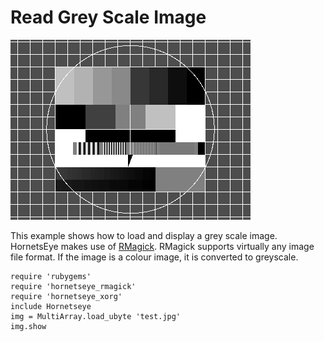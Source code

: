 Read Grey Scale Image
=====================

![Grey scale image](images/grey.png)

This example shows how to load and display a grey scale image.  HornetsEye makes use of [RMagick](http://rmagick.rubyforge.org/). RMagick supports virtually any image file format.  If the image is a colour image, it is converted to greyscale.

    require 'rubygems'
    require 'hornetseye_rmagick'
    require 'hornetseye_xorg'
    include Hornetseye
    img = MultiArray.load_ubyte 'test.jpg'
    img.show

